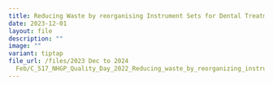 ```yaml
---
title: Reducing Waste by reorganising Instrument Sets for Dental Treatment in NHGP
date: 2023-12-01
layout: file
description: ""
image: ""
variant: tiptap
file_url: /files/2023 Dec to 2024
  Feb/C_517_NHGP_Quality_Day_2022_Reducing_waste_by_reorganizing_instrument_sets_for_dental_treatment_in_NHGP.pdf
---
```

